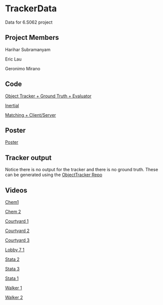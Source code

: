 # TrackerData
Data for 6.S062 project

## Project Members
Harihar Subramanyam

Eric Lau

Geronimo Mirano

## Code
[Object Tracker + Ground Truth + Evaluator](https://github.com/hariharsubramanyam/ObjectTracker)

[Inertial](https://bitbucket.org/geronm/motionprocessing/)

[Matching + Client/Server](https://bitbucket.org/ericlaubitbucket/6s062finalproject)


## Poster
[Poster](https://github.com/hariharsubramanyam/TrackerData/blob/master/Poster.pdf)

## Tracker output
Notice there is no output for the tracker and there is no ground truth. These can be generated using the [ObjectTracker Repo](https://github.com/hariharsubramanyam/ObjectTracker)

## Videos
[Chem1](https://youtu.be/Udk7YJRnn10)

[Chem 2](https://youtu.be/ve-GIy26XYM)

[Courtyard 1](https://youtu.be/Dpw7Vo7aC68)

[Courtyard 2](https://youtu.be/qC4Af6ba8Ns)

[Courtyard 3](https://youtu.be/Ofxjbkb28Ns)

[Lobby 7 1](https://youtu.be/pZX60MjFRO8)

[Stata 2](https://youtu.be/KpioBkLc0No)

[Stata 3](https://youtu.be/3UhKfJ0Wzlw)

[Stata 1](https://youtu.be/zauSJ2zwwK8)

[Walker 1](https://youtu.be/h7KifH5u3Ag)

[Walker 2](https://youtu.be/RobNPXkgszc)
